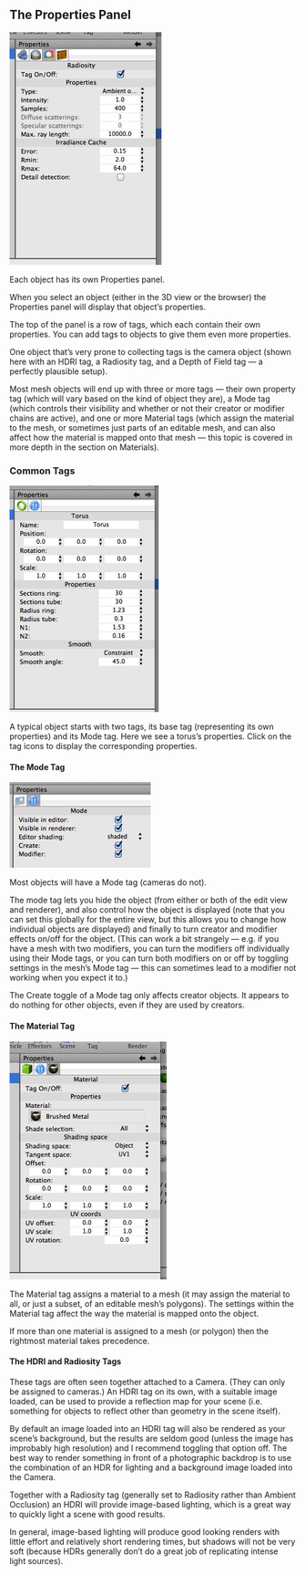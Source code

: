 ## The Properties Panel

![](DraggedImage-2.jpg)

Each object has its own Properties panel.

When you select an object (either in the 3D view or the browser) the Properties panel will display that object’s properties. 

The top of the panel is a row of tags, which each contain their own properties. You can add tags to objects to give them even more properties. 

One object that’s very prone to collecting tags is the camera object (shown here with an HDRI tag, a Radiosity tag, and a Depth of Field tag — a perfectly plausible setup).

Most mesh objects will end up with three or more tags — their own property tag (which will vary based on the kind of object they are), a Mode tag (which controls their visibility and whether or not their creator or modifier chains are active), and one or more Material tags (which assign the material to the mesh, or sometimes just parts of an editable mesh, and can also affect how the material is mapped onto that mesh — this topic is covered in more depth in the section on Materials).

### Common Tags

![](DraggedImage-3.jpg)

A typical object starts with two tags, its base tag (representing its own properties) and its Mode tag. Here we see a torus’s properties. Click on the tag icons to display the corresponding properties.

#### The Mode Tag

![](DraggedImage-4.jpg)

Most objects will have a Mode tag (cameras do not). 

The mode tag lets you hide the object (from either or both of the edit view and renderer), and also control how the object is displayed (note that you can set this globally for the entire view, but this allows you to change how individual objects are displayed) and finally to turn creator and modifier effects on/off for the object. (This can work a bit strangely — e.g. if you have a mesh with two modifiers, you can turn the modifiers off individually using their Mode tags, or you can turn both modifiers on or off by toggling settings in the mesh’s Mode tag — this can sometimes lead to a modifier not working when you expect it to.)

The Create toggle of a Mode tag only affects creator objects. It appears to do nothing for other objects, even if they are used by creators.

#### The Material Tag

![](DraggedImage-5.jpg)

The Material tag assigns a material to a mesh (it may assign the material to all, or just a subset, of an editable mesh’s polygons). The settings within the Material tag affect the way the material is mapped onto the object.

If more than one material is assigned to a mesh (or polygon) then the rightmost material takes precedence.

#### The HDRI and Radiosity Tags

These tags are often seen together attached to a Camera. (They can only be assigned to cameras.) An HDRI tag on its own, with a suitable image loaded, can be used to provide a reflection map for your scene (i.e. something for objects to reflect other than geometry in the scene itself). 

By default an image loaded into an HDRI tag will also be rendered as your scene’s background, but the results are seldom good (unless the image has improbably high resolution) and I recommend toggling that option off. The best way to render something in front of a photographic backdrop is to use the combination of an HDR for lighting and a background image loaded into the Camera.

Together with a Radiosity tag (generally set to Radiosity rather than Ambient Occlusion) an HDRI will provide image-based lighting, which is a great way to quickly light a scene with good results.

In general, image-based lighting will produce good looking renders with little effort and relatively short rendering times, but shadows will not be very soft (because HDRs generally don’t do a great job of replicating intense light sources).

